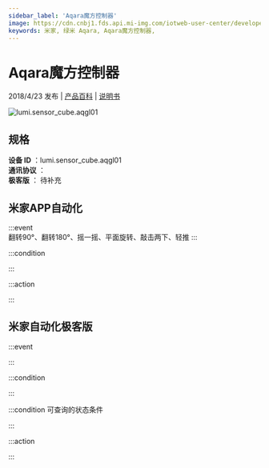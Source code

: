 ```yaml
---
sidebar_label: 'Aqara魔方控制器'
image: https://cdn.cnbj1.fds.api.mi-img.com/iotweb-user-center/developer_1679073308114Z1UUujOH.png?GalaxyAccessKeyId=AKVGLQWBOVIRQ3XLEW&Expires=9223372036854775807&Signature=tShQhAK/W8DY81ktkYYwLlpL0wI=
keywords: 米家, 绿米 Aqara, Aqara魔方控制器, 
---
```

# Aqara魔方控制器

2018/4/23 发布 | [产品百科](https://home.mi.com/webapp/content/baike/product/index.html?model=lumi.sensor_cube.aqgl01/) | [说明书](https://home.mi.com/views/introduction.html?model=lumi.sensor_cube.aqgl01&region=cn)

![lumi.sensor_cube.aqgl01](https://cdn.cnbj1.fds.api.mi-img.com/iotweb-user-center/developer_1679073308114Z1UUujOH.png?GalaxyAccessKeyId=AKVGLQWBOVIRQ3XLEW&Expires=9223372036854775807&Signature=tShQhAK/W8DY81ktkYYwLlpL0wI=)

## 规格  
> 
**设备 ID** ：lumi.sensor_cube.aqgl01  
**通讯协议** ：  
**极客版**  ： 待补充 


## 米家APP自动化  

:::event  
翻转90°、翻转180°、摇一摇、平面旋转、敲击两下、轻推
:::

:::condition  

:::

:::action   

:::

## 米家自动化极客版  

:::event  

:::

:::condition  

:::

:::condition 可查询的状态条件  

:::

:::action  

:::

        
